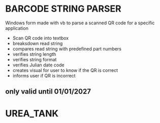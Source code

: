 # BARCODE STRING PARSER
Windows form made with vb to parse a scanned QR code for a specific application

* Scan QR code into textbox
* breaksdown read string 
* compares read string with predefined part numbers
* verifies string length
* verifies string format
* verifies Julian date code 
* creates visual for user to know if the QR is correct
* informs user if QR is incorrect

## only valid until 01/01/2027

# UREA_TANK
